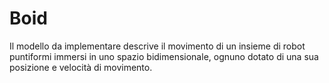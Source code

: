 # Boid
Il modello da implementare descrive il movimento di un insieme di robot puntiformi immersi in uno spazio bidimensionale, ognuno dotato di una sua posizione e velocità di movimento.
